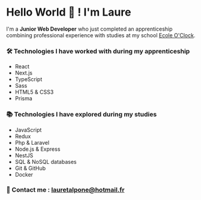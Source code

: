 # Hello World 👋 ! I'm Laure

I'm a **Junior Web Developer** who just completed an apprenticeship combining professional experience with studies at my school [Ecole O'Clock](https://oclock.io/).

### 🛠 Technologies I have worked with during my apprenticeship
- React
- Next.js
- TypeScript
- Sass
- HTML5 & CSS3
- Prisma

### 📚 Technologies I have explored during my studies
- JavaScript
- Redux
- Php & Laravel
- Node.js & Express  
- NestJS  
- SQL & NoSQL databases  
- Git & GitHub  
- Docker

### 📧 Contact me : lauretalpone@hotmail.fr
